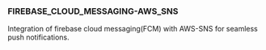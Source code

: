 ### FIREBASE_CLOUD_MESSAGING-AWS_SNS

Integration of firebase cloud messaging(FCM) with AWS-SNS for seamless push notifications.
